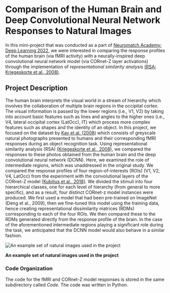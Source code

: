 # Comparison of the Human Brain and Deep Convolutional Neural Network Responses to Natural Images

In this mini-project that was conducted as a part of [Neuromatch Academy: Deep Learning 2022](https://deeplearning.neuromatch.io/tutorials/Schedule/daily_schedules.html), we were interested in comparing the response profiles of the human brain (via fMRI activity) with a neurally-inspired deep convolutional neural network model (via CORnet-Z layer activations) through the implementation of *representational similarity analysis* [(RSA: Kriegeskorte et al., 2008)](https://www.frontiersin.org/articles/10.3389/neuro.06.004.2008/full). 

## Project Description
The human brain interprets the visual world in a stream of hierarchy which involves the collaboration of multiple brain regions in the occipital cortex. The visual information is passed by the lower regions (i.e., V1, V2) by taking into account basic features such as lines and angles to the higher ones (i.e., V4, lateral occipital cortex (LatOcc), IT) which process more complex features such as shapes and the identity of an object. In this project, we focused on the dataset by [Kay et al. (2008)](https://www.nature.com/articles/nature06713) which consists of greyscale natural photographs presented to humans and their corresponding fMRI responses during an object recognition task. Using representational similarity analysis (RSA) [(Kriegeskorte et al., 2008)](https://www.frontiersin.org/articles/10.3389/neuro.06.004.2008/full), we compared the responses to these photos obtained from the human brain and the deep convolutional neural network (DCNN). Here, we examined the role of intermediate regions, which was unaddressed in the original study. We compared the response profiles of four region-of-interests (ROIs) (V1, V2, V4, LatOcc) from the experiment with the convolutional layers of the CORnet-Z model [(Kubilius et al., 2018)](https://www.biorxiv.org/content/10.1101/408385v1). We divided the stimuli into four hierarchical classes, one for each level of hierarchy (from general to more specific), and as a result, four distinct CORnet-z model instances were produced. We first used a model that had been pre-trained on ImageNet (Deng et al., 2009), then we fine-tuned this model using the training data, hence creating representational dissimilarity matrices (RDMs) corresponding to each of the four ROIs. We then compared these to the RDMs generated directly from the response profile of the brain. In the case of the aforementioned intermediate regions playing a significant role during the task, we anticipated that the DCNN model would also behave in a similar fashion.

![An example set of natural images used in the project](https://github.com/batiyilmaz/NMA-DeepLearning-Natural-Photographs-DCNNvsHumanBrain/blob/main/example_set_images.png)

**An example set of natural images used in the project**

### Code Organization
The code for the fMRI and CORnet-Z model responses is stored in the same subdirectory called *Code*. The code was written in Python.
